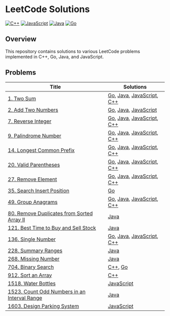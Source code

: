 # LeetCode Solutions

[![C++](https://github.com/2giosangmitom/leetcode/actions/workflows/cpp.yml/badge.svg)](https://github.com/2giosangmitom/leetcode/actions/workflows/cpp.yml)
[![JavaScript](https://github.com/2giosangmitom/leetcode/actions/workflows/javascript.yml/badge.svg)](https://github.com/2giosangmitom/leetcode/actions/workflows/javascript.yml)
[![Java](https://github.com/2giosangmitom/leetcode/actions/workflows/java.yml/badge.svg)](https://github.com/2giosangmitom/leetcode/actions/workflows/java.yml)
[![Go](https://github.com/2giosangmitom/leetcode/actions/workflows/go.yml/badge.svg)](https://github.com/2giosangmitom/leetcode/actions/workflows/go.yml)

## Overview

This repository contains solutions to various LeetCode problems implemented in C++, Go, Java, and JavaScript.

## Problems

| Title                                                                                                                             | Solutions                                                                                                                                                                                                                                   |
| --------------------------------------------------------------------------------------------------------------------------------- | ------------------------------------------------------------------------------------------------------------------------------------------------------------------------------------------------------------------------------------------- |
| [1. Two Sum](https://leetcode.com/problems/two-sum/description/)                                                                  | [Go](./Go/two_sum/two_sum.go), [Java](./Java/lib/src/main/java/leetcode/TwoSum/Solution.java), [JavaScript](./JavaScript/src/two_sum.js), [C++](./C++/src/two_sum.cpp)                                                                      |
| [2. Add Two Numbers](https://leetcode.com/problems/add-two-numbers/description/)                                                  | [Go](./Go/add_two_numbers/add_two_numbers.go), [Java](./Java/lib/src/main/java/leetcode/AddTwoNumbers/Solution.java), [JavaScript](./JavaScript/src/add_two_numbers.js)                                                                     |
| [7. Reverse Integer](https://leetcode.com/problems/reverse-integer/description/)                                                  | [Go](./Go/reverse_integer/reverse_integer.go), [Java](./Java/lib/src/main/java/leetcode/ReverseInteger/Solution.java), [JavaScript](./JavaScript/src/reverse_integer.js), [C++](./C++/src/reverse_integer.cpp)                              |
| [9. Palindrome Number](https://leetcode.com/problems/palindrome-number/description/)                                              | [Go](./Go/palindrome_number/palindrome_number.go), [Java](./Java/lib/src/main/java/leetcode/PalindromeNumber/Solution.java), [JavaScript](./JavaScript/src/palindrome_number.js), [C++](./C++/src/palindrome_number.cpp)                    |
| [14. Longest Common Prefix](https://leetcode.com/problems/longest-common-prefix/description/)                                     | [Go](./Go/longest_common_prefix/longest_common_prefix.go), [Java](./Java/lib/src/main/java/leetcode/LongestCommonPrefix/Solution.java), [JavaScript](./JavaScript/src/longest_common_prefix.js), [C++](./C++/src/longest_common_prefix.cpp) |
| [20. Valid Parentheses](https://leetcode.com/problems/valid-parentheses/description/)                                             | [Go](./Go/valid_parentheses/valid_parentheses.go), [Java](./Java/lib/src/main/java/leetcode/ValidParentheses/Solution.java), [JavaScript](./JavaScript/src/valid_parentheses.js), [C++](./C++/src/valid_parentheses.cpp)                    |
| [27. Remove Element](https://leetcode.com/problems/remove-element/description/)                                                   | [Go](./Go/remove_element/remove_element.go), [Java](./Java/lib/src/main/java/leetcode/RemoveElement/Solution.java), [JavaScript](./JavaScript/src/remove_element.js), [C++](./C++/src/remove_element.cpp)                                   |
| [35. Search Insert Position](https://leetcode.com/problems/search-insert-position/description/)                                   | [Go](./Go/search_insert_position/search_insert_position.go)                                                                                                                                                                                 |
| [49. Group Anagrams](https://leetcode.com/problems/group-anagrams/description/)                                                   | [Go](./Go/group_anagrams/group_anagrams.go), [Java](./Java/lib/src/main/java/leetcode/GroupAnagrams/Solution.java), [JavaScript](./JavaScript/src/group_anagrams.js), [C++](./C++/src/group_anagrams.cpp)                                   |
| [80. Remove Duplicates from Sorted Array II](https://leetcode.com/problems/remove-duplicates-from-sorted-array-ii/description/)   | [Java](./Java/lib/src/main/java/leetcode/RemoveDuplicates2/Solution.java)                                                                                                                                                                   |
| [121. Best Time to Buy and Sell Stock](https://leetcode.com/problems/best-time-to-buy-and-sell-stock/description/)                | [Java](./Java/lib/src/main/java/leetcode/BestTimeToBuyAndSellStock/Solution.java)                                                                                                                                                           |
| [136. Single Number](https://leetcode.com/problems/single-number/description/)                                                    | [Go](./Go/single_number/single_number.go), [Java](./Java/lib/src/main/java/leetcode/SingleNumber/Solution.java), [JavaScript](./JavaScript/src/single_number.js), [C++](./C++/src/single_number.cpp)                                        |
| [228. Summary Ranges](https://leetcode.com/problems/summary-ranges/description/)                                                  | [Java](./Java/lib/src/main/java/leetcode/SummaryRanges/Solution.java)                                                                                                                                                                       |
| [268. Missing Number](https://leetcode.com/problems/missing-number/description/)                                                  | [Java](./Java/lib/src/main/java/leetcode/MissingNumber/Solution.java)                                                                                                                                                                       |
| [704. Binary Search](https://leetcode.com/problems/binary-search/description/)                                                    | [C++](./C++/src/binary_search.cpp), [Go](./Go/binary_search/binary_search.go)                                                                                                                                                               |
| [912. Sort an Array](https://leetcode.com/problems/sort-an-array/description/)                                                    | [C++](./C++/src/sort_an_array.cpp)                                                                                                                                                                                                          |
| [1518. Water Bottles](https://leetcode.com/problems/water-bottles/description/)                                                   | [JavaScript](./JavaScript/src/water_bottles.js)                                                                                                                                                                                             |
| [1523. Count Odd Numbers in an Interval Range](https://leetcode.com/problems/count-odd-numbers-in-an-interval-range/description/) | [Java](./Java/lib/src/main/java/leetcode/CountOddNumbers/Solution.java)                                                                                                                                                                     |
| [1603. Design Parking System](https://leetcode.com/problems/design-parking-system/description/)                                   | [JavaScript](./JavaScript/src/design_parking_system.js)                                                                                                                                                                                     |
